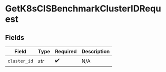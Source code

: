 # GetK8sCISBenchmarkClusterIDRequest


## Fields

| Field              | Type               | Required           | Description        |
| ------------------ | ------------------ | ------------------ | ------------------ |
| `cluster_id`       | *str*              | :heavy_check_mark: | N/A                |